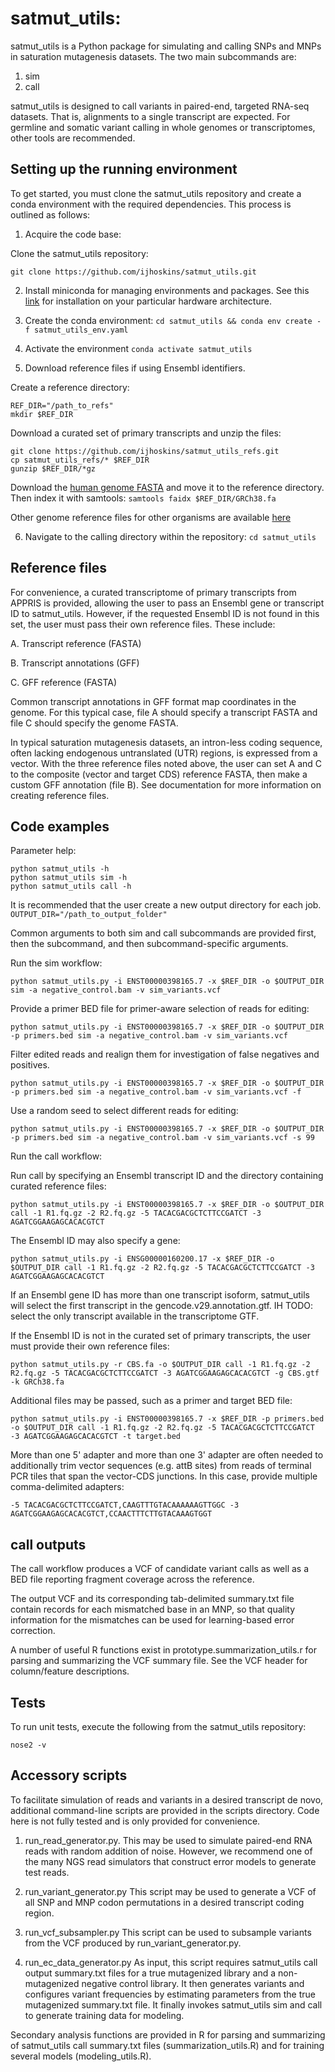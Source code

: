 # satmut_utils:

satmut_utils is a Python package for simulating and calling SNPs and MNPs in saturation mutagenesis datasets. The two main subcommands are:
1. sim
2. call

satmut_utils is designed to call variants in paired-end, targeted RNA-seq datasets. That is, alignments to a single transcript are expected. For germline and somatic variant calling in whole genomes or transcriptomes, other tools are recommended.


## Setting up the running environment

To get started, you must clone the satmut_utils repository and create a conda environment with the required dependencies. This process is outlined as follows:

1. Acquire the code base:

Clone the satmut_utils repository:

```git clone https://github.com/ijhoskins/satmut_utils.git```

2. Install miniconda for managing environments and packages. See this [link](https://docs.conda.io/en/latest/miniconda.html) for installation on your particular hardware architecture.

3. Create the conda environment:
```cd satmut_utils && conda env create -f satmut_utils_env.yaml```

4. Activate the environment
```conda activate satmut_utils```

5. Download reference files if using Ensembl identifiers.

Create a reference directory:
```
REF_DIR="/path_to_refs"
mkdir $REF_DIR
```

Download a curated set of primary transcripts and unzip the files:
```
git clone https://github.com/ijhoskins/satmut_utils_refs.git
cp satmut_utils_refs/* $REF_DIR
gunzip $REF_DIR/*gz
```

Download the [human genome FASTA](https://genome-idx.s3.amazonaws.com/hisat/grch38_genome.tar.gz) and move it to the reference directory. Then index it with samtools:
```samtools faidx $REF_DIR/GRCh38.fa```

Other genome reference files for other organisms are available [here](http://daehwankimlab.github.io/hisat2/download/)

6. Navigate to the calling directory within the repository:
```cd satmut_utils```


## Reference files

For convenience, a curated transcriptome of primary transcripts from APPRIS is provided, allowing the user to pass an Ensembl gene or transcript ID to satmut_utils. However, if the requested Ensembl ID is not found in this set, the user must pass their own reference files. These include:

A. Transcript reference (FASTA)

B. Transcript annotations (GFF)

C. GFF reference (FASTA)

Common transcript annotations in GFF format map coordinates in the genome. For this typical case, file A should specify a transcript FASTA and file C should specify the genome FASTA.

In typical saturation mutagenesis datasets, an intron-less coding sequence, often lacking endogenous untranslated (UTR) regions, is expressed from a vector. With the three reference files noted above, the user can set A and C to the composite (vector and target CDS) reference FASTA, then make a custom GFF annotation (file B). See documentation for more information on creating reference files.


## Code examples

Parameter help:
```
python satmut_utils -h
python satmut_utils sim -h
python satmut_utils call -h
```

It is recommended that the user create a new output directory for each job.
```OUTPUT_DIR="/path_to_output_folder"```

Common arguments to both sim and call subcommands are provided first, then the subcommand, and then subcommand-specific arguments.


Run the sim workflow:

```
python satmut_utils.py -i ENST00000398165.7 -x $REF_DIR -o $OUTPUT_DIR sim -a negative_control.bam -v sim_variants.vcf
```

Provide a primer BED file for primer-aware selection of reads for editing:
```
python satmut_utils.py -i ENST00000398165.7 -x $REF_DIR -o $OUTPUT_DIR -p primers.bed sim -a negative_control.bam -v sim_variants.vcf
```

Filter edited reads and realign them for investigation of false negatives and positives.
```
python satmut_utils.py -i ENST00000398165.7 -x $REF_DIR -o $OUTPUT_DIR -p primers.bed sim -a negative_control.bam -v sim_variants.vcf -f
```


Use a random seed to select different reads for editing:
```
python satmut_utils.py -i ENST00000398165.7 -x $REF_DIR -o $OUTPUT_DIR -p primers.bed sim -a negative_control.bam -v sim_variants.vcf -s 99
```


Run the call workflow:

Run call by specifying an Ensembl transcript ID and the directory containing curated reference files:
```
python satmut_utils.py -i ENST00000398165.7 -x $REF_DIR -o $OUTPUT_DIR call -1 R1.fq.gz -2 R2.fq.gz -5 TACACGACGCTCTTCCGATCT -3 AGATCGGAAGAGCACACGTCT
```

The Ensembl ID may also specify a gene:
```
python satmut_utils.py -i ENSG00000160200.17 -x $REF_DIR -o $OUTPUT_DIR call -1 R1.fq.gz -2 R2.fq.gz -5 TACACGACGCTCTTCCGATCT -3 AGATCGGAAGAGCACACGTCT
```

If an Ensembl gene ID has more than one transcript isoform, satmut_utils will select the first transcript in the gencode.v29.annotation.gtf. IH TODO: select the only transcript available in the transcriptome GTF.

If the Ensembl ID is not in the curated set of primary transcripts, the user must provide their own reference files:
```
python satmut_utils.py -r CBS.fa -o $OUTPUT_DIR call -1 R1.fq.gz -2 R2.fq.gz -5 TACACGACGCTCTTCCGATCT -3 AGATCGGAAGAGCACACGTCT -g CBS.gtf -k GRCh38.fa
```

Additional files may be passed, such as a primer and target BED file:
```
python satmut_utils.py -i ENST00000398165.7 -x $REF_DIR -p primers.bed -o $OUTPUT_DIR call -1 R1.fq.gz -2 R2.fq.gz -5 TACACGACGCTCTTCCGATCT -3 AGATCGGAAGAGCACACGTCT -t target.bed
```

More than one 5' adapter and more than one 3' adapter are often needed to additionally trim vector sequences (e.g. attB sites) from reads of terminal PCR tiles that span the vector-CDS junctions. In this case, provide multiple comma-delimited adapters:

```
-5 TACACGACGCTCTTCCGATCT,CAAGTTTGTACAAAAAAGTTGGC -3 AGATCGGAAGAGCACACGTCT,CCAACTTTCTTGTACAAAGTGGT
```

## call outputs

The call workflow produces a VCF of candidate variant calls as well as a BED file reporting fragment coverage across the reference.

The output VCF and its corresponding tab-delimited summary.txt file contain records for each mismatched base in an MNP, so that quality information for the mismatches can be used for learning-based error correction.

A number of useful R functions exist in prototype.summarization_utils.r for parsing and summarizing the VCF summary file. See the VCF header for column/feature descriptions.


## Tests

To run unit tests, execute the following from the satmut_utils repository:

```nose2 -v```


## Accessory scripts

To facilitate simulation of reads and variants in a desired transcript de novo, additional command-line scripts are provided in the scripts directory. Code here is not fully tested and is only provided for convenience.

1. run_read_generator.py.
This may be used to simulate paired-end RNA reads with random addition of noise. However, we recommend one of the many NGS read simulators that construct error models to generate test reads.

2. run_variant_generator.py
This script may be used to generate a VCF of all SNP and MNP codon permutations in a desired transcript coding region.

3. run_vcf_subsampler.py
This script can be used to subsample variants from the VCF produced by run_variant_generator.py.

4. run_ec_data_generator.py
As input, this script requires satmut_utils call output summary.txt files for a true mutagenized library and a non-mutagenized negative control library. It then generates variants and configures variant frequencies by estimating parameters from the true mutagenized summary.txt file. It finally invokes satmut_utils sim and call to generate training data for modeling.

Secondary analysis functions are provided in R for parsing and summarizing of satmut_utils call summary.txt files (summarization_utils.R) and for training several models (modeling_utils.R).

